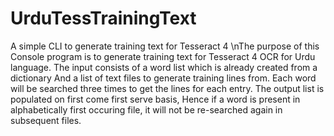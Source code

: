 # UrduTessTrainingText
A simple CLI to generate training text for Tesseract 4
\nThe purpose of this Console program is to generate training text for Tesseract 4 OCR for Urdu language.
The input consists of a word list which is already created from a dictionary And a list of text files 
to generate training lines from. Each word will be searched three times to get the lines for each entry.
The output list is populated on first come first serve basis, Hence if a word is present in alphabetically
first occuring file, it will not be re-searched again in subsequent files.
